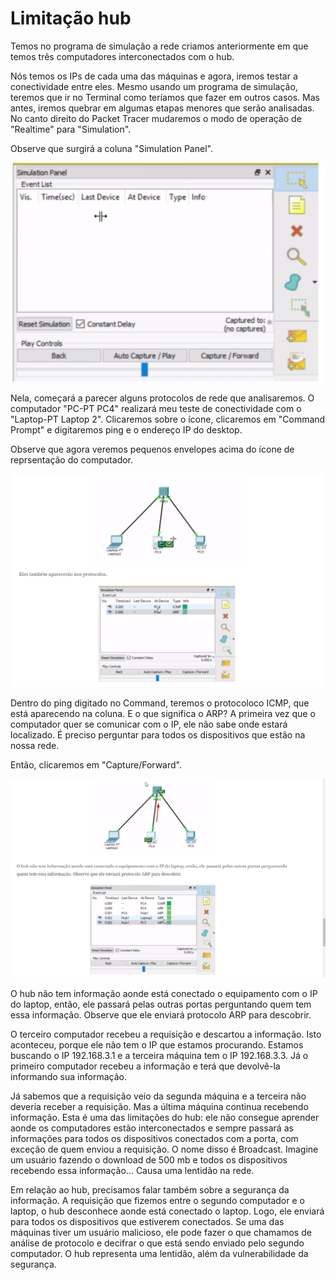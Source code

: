 # Limitação hub

Temos no programa de simulação a rede criamos anteriormente em que temos três computadores interconectados com o hub.


Nós temos os IPs de cada uma das máquinas e agora, iremos testar a conectividade entre eles. Mesmo usando um programa de simulação, teremos que ir no Terminal como teríamos que fazer em outros casos. Mas antes, iremos quebrar em algumas etapas menores que serão analisadas. No canto direito do Packet Tracer mudaremos o modo de operação de "Realtime" para "Simulation".


Observe que surgirá a coluna "Simulation Panel".

![simulation](imgs/simulationpanel.png)

Nela, começará a parecer alguns protocolos de rede que analisaremos. O computador "PC-PT PC4" realizará meu teste de conectividade com o "Laptop-PT Laptop 2". Clicaremos sobre o ícone, clicaremos em "Command Prompt" e digitaremos ping e o endereço IP do desktop.


Observe que agora veremos pequenos envelopes acima do ícone de reprsentação do computador.

![simulation](imgs/s2.png)


Dentro do ping digitado no Command, teremos o protocoloco ICMP, que está aparecendo na coluna. E o que significa o ARP? A primeira vez que o computador quer se comunicar com o IP, ele não sabe onde estará localizado. É preciso perguntar para todos os dispositivos que estão na nossa rede.

Então, clicaremos em "Capture/Forward".

![simulation](imgs/s3.png)

O hub não tem informação aonde está conectado o equipamento com o IP do laptop, então, ele passará pelas outras portas perguntando quem tem essa informação. Observe que ele enviará protocolo ARP para descobrir.



O terceiro computador recebeu a requisição e descartou a informação. Isto aconteceu, porque ele não tem o IP que estamos procurando. Estamos buscando o IP 192.168.3.1 e a terceira máquina tem o IP 192.168.3.3. Já o primeiro computador recebeu a informação e terá que devolvê-la informando sua informação.


Já sabemos que a requisição veio da segunda máquina e a terceira não deveria receber a requisição. Mas a última máquina continua recebendo informação. Esta é uma das limitações do hub: ele não consegue aprender aonde os computadores estão interconectados e sempre passará as informações para todos os dispositivos conectados com a porta, com exceção de quem enviou a requisição. O nome disso é Broadcast. Imagine um usuário fazendo o download de 500 mb e todos os dispositivos recebendo essa informação... Causa uma lentidão na rede.

Em relação ao hub, precisamos falar também sobre a segurança da informação. A requisição que fizemos entre o segundo computador e o laptop, o hub desconhece aonde está conectado o laptop. Logo, ele enviará para todos os dispositivos que estiverem conectados. Se uma das máquinas tiver um usuário malicioso, ele pode fazer o que chamamos de análise de protocolo e decifrar o que está sendo enviado pelo segundo computador. O hub representa uma lentidão, além da vulnerabilidade da segurança.